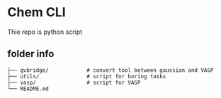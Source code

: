 # Chem CLI

Thie repo is python script 

## folder info
    ├── gvbridge/            # convert tool between gaussian and VASP
    ├── utils/               # script for boring tasks  
    ├── vasp/                # script for VASP  
    └── README.md  